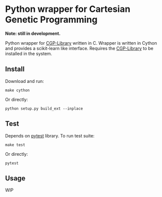 # Python wrapper for Cartesian Genetic Programming

**Note: still in development.**

Python wrapper for [CGP-Library](https://github.com/AndrewJamesTurner/CGP-Library) written in C. Wrapper is written in Cython and provides a scikit-learn like interface. Requires the [CGP-Library](https://github.com/AndrewJamesTurner/CGP-Library) to be installed in the system. 

## Install

Download and run:

```
make cython
```

Or directly:

```
python setup.py build_ext --inplace
```

## Test

Depends on [pytest](https://docs.pytest.org/en/latest/) library. To run test suite:
```
make test
```

Or directly:
```
pytest
```
## Usage
WIP
